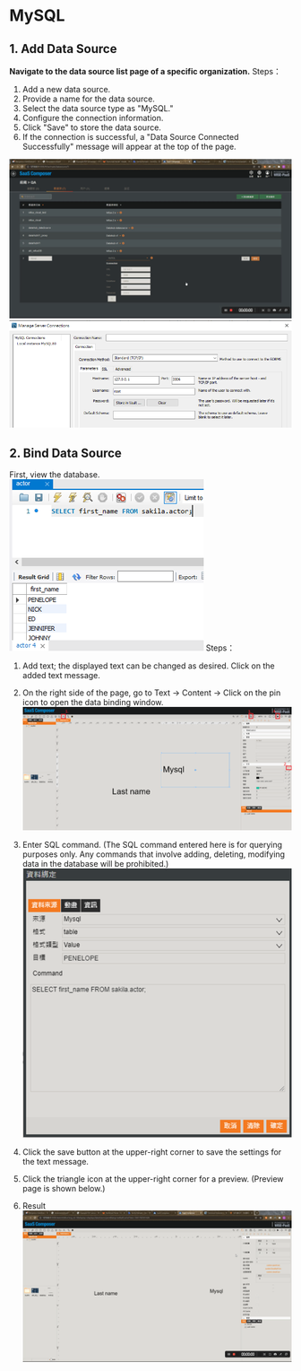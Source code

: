 # MySQL  

## 1. Add Data Source
**Navigate to the data source list page of a specific organization.**
Steps：
1. Add a new data source.
2. Provide a name for the data source.
3. Select the data source type as "MySQL."
4. Configure the connection information.
5. Click "Save" to store the data source.
6. If the connection is successful, a "Data Source Connected Successfully" message will appear at the top of the page.

![iew0h-79isu.gif](MySQL01.gif)
![1.PNG](MySQL02.png)

## 2. Bind Data Source

First, view the database.  
![10.PNG](MySQL03.png)
Steps：  
1. Add text; the displayed text can be changed as desired. Click on the added text message.  

2. On the right side of the page, go to Text → Content → Click on the pin icon to open the data binding window.  
![2.png](MySQL04.png)
3. Enter SQL command. (The SQL command entered here is for querying purposes only. Any commands that involve adding, deleting, modifying data in the database will be prohibited.)  
![3.PNG](MySQL05.png)

4. Click the save button at the upper-right corner to save the settings for the text message.   

5. Click the triangle icon at the upper-right corner for a preview. (Preview page is shown below.)  

6. Result  
![9.gif](MySQL06.gif)

